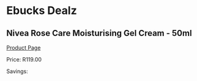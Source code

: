 
# Ebucks Dealz
## Nivea Rose Care Moisturising Gel Cream - 50ml
[Product Page](https://www.ebucks.com/web/shop/productSelected.do?prodId=1047590867&catId=1158500262)

Price: R119.00

Savings: 


	